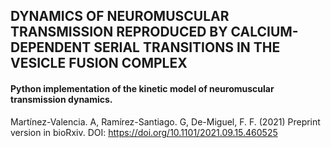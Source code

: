 ## DYNAMICS OF NEUROMUSCULAR TRANSMISSION REPRODUCED BY CALCIUM-DEPENDENT SERIAL TRANSITIONS IN THE VESICLE FUSION COMPLEX
#### Python implementation of the kinetic model of neuromuscular transmission dynamics.



Martínez-Valencia. A, Ramírez-Santiago. G, De-Miguel, F. F. (2021) Preprint version in bioRxiv. DOI: https://doi.org/10.1101/2021.09.15.460525  
